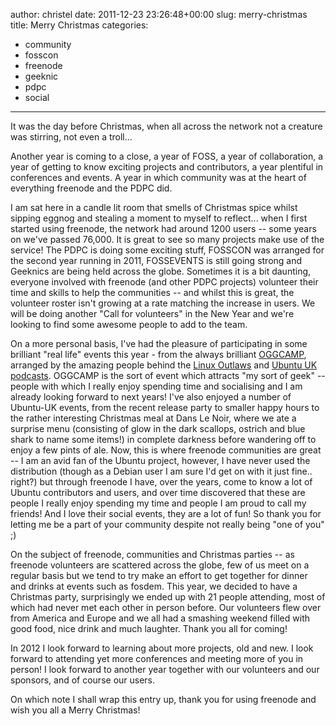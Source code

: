 author: christel
date: 2011-12-23 23:26:48+00:00
slug: merry-christmas
title: Merry Christmas
categories:
- community
- fosscon
- freenode
- geeknic
- pdpc
- social
---
It was the day before Christmas, when all across the network not a creature was stirring, not even a troll...

Another year is coming to a close, a year of FOSS, a year of collaboration, a year of getting to know exciting projects and contributors, a year plentiful in conferences and events. A year in which community was at the heart of everything freenode and the PDPC did.

I am sat here in a candle lit room that smells of Christmas spice whilst sipping eggnog and stealing a moment to myself to reflect... when I first started using freenode, the network had around 1200 users -- some years on we've passed 76,000. It is great to see so many projects make use of the service! The PDPC is doing some exciting stuff, FOSSCON was arranged for the second year running in 2011, FOSSEVENTS is still going strong and Geeknics are being held across the globe. Sometimes it is a bit daunting, everyone involved with freenode (and other PDPC projects) volunteer their time and skills to help the communities -- and whilst this is great, the volunteer roster isn't growing at a rate matching the increase in users. We will be doing another "Call for volunteers" in the New Year and we're looking to find some awesome people to add to the team.

On a more personal basis, I've had the pleasure of participating in some brilliant "real life" events this year - from the always brilliant [OGGCAMP](http://www.oggcamp.org), arranged by the amazing people behind the [Linux Outlaws](http://linuxoutlaws.org) and [Ubuntu UK podcasts](http://podcast.ubuntu-uk.org). OGGCAMP is the sort of event which attracts "my sort of geek" -- people with which I really enjoy spending time and socialising and I am already looking forward to next years! I've also enjoyed a number of Ubuntu-UK events, from the recent release party to smaller happy hours to the rather interesting Christmas meal at Dans Le Noir, where we ate a surprise menu (consisting of glow in the dark scallops, ostrich and blue shark to name some items!) in complete darkness before wandering off to enjoy a few pints of ale. Now, this is where freenode communities are great -- I am an avid fan of the Ubuntu project, however, I have never used the distribution (though as a Debian user I am sure I'd get on with it just fine.. right?) but through freenode I have, over the years, come to know a lot of Ubuntu contributors and users, and over time discovered that these are people I really enjoy spending my time and people I am proud to call my friends! And I love their social events, they are a lot of fun! So thank you for letting me be a part of your community despite not really being "one of you" ;)

On the subject of freenode, communities and Christmas parties -- as freenode volunteers are scattered across the globe, few of us meet on a regular basis but we tend to try make an effort to get together for dinner and drinks at events such as fosdem. This year, we decided to have a Christmas party, surprisingly we ended up with 21 people attending, most of which had never met each other in person before. Our volunteers flew over from America and Europe and we all had a smashing weekend filled with good food, nice drink and much laughter. Thank you all for coming!

In 2012 I look forward to learning about more projects, old and new. I look forward to attending yet more conferences and meeting more of you in person! I look forward to another year together with our volunteers and our sponsors, and of course our users.

On which note I shall wrap this entry up, thank you for using freenode and wish you all a Merry Christmas!





